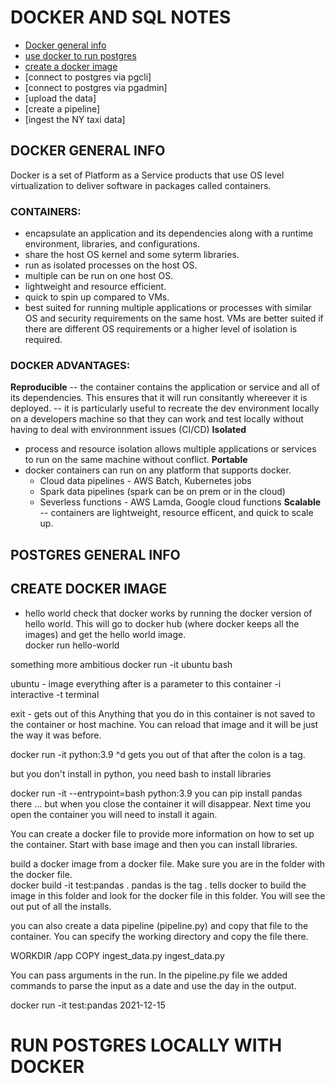 # DOCKER AND SQL NOTES 
- [Docker general info](#docker-background)
- [use docker to run postgres](#docker-and-postgres)
- [create a docker image](#create-docker-image)  
- [connect to postgres via pgcli]
- [connect to postgres via pgadmin] 
- [upload the data] 
- [create a pipeline]  
- [ingest the NY taxi data] 


## DOCKER GENERAL INFO
Docker is a set of Platform as a Service products that use OS level virtualization to deliver software in packages called containers.

### CONTAINERS:
- encapsulate an application and its dependencies along with a runtime environment, libraries, and configurations.   
- share the host OS kernel and some syterm libraries. 
- run as isolated processes on the host OS. 
- multiple can be run on one host OS.
- lightweight and resource efficient. 
- quick to spin up compared to VMs.
- best suited for running multiple applications or processes with similar OS and 
security requirements on the same host. VMs are better suited if there are different OS requirements or a higher level of isolation is required. 

### DOCKER ADVANTAGES: 
__Reproducible__ 
-- the container contains the application or service and all of its dependencies. This ensures that it will run consitantly whereever it is deployed. 
-- it is particularly useful to recreate the dev environment locally on a developers machine so that they can work and test locally without having to deal with environnment issues (CI/CD)
__Isolated__ 
- process and resource isolation allows multiple applications or services to run on the same machine without conflict. 
__Portable__ 
- docker containers can run on any platform that supports docker. 
    - Cloud data pipelines - AWS Batch, Kubernetes jobs
    - Spark data pipelines (spark can be on prem or in the cloud)
    - Severless functions - AWS Lamda, Google cloud functions
__Scalable__ 
-- containers are lightweight, resource efficent, and quick to scale up. 

## POSTGRES GENERAL INFO

## CREATE DOCKER IMAGE 

- hello world 
check that docker works by running the docker version of hello world. This will go to docker hub (where docker keeps all the images) and get the hello world image.   
docker run hello-world 

something more ambitious 
docker run -it ubuntu bash

ubuntu - image 
everything after is a parameter to this container
-i interactive 
-t terminal 

exit - gets out of this 
Anything that you do in this container is not saved to the container or host machine. You can reload that image and it will be just the way it was before. 

docker run -it python:3.9
^d gets you out of that
after the colon is a tag. 

but you don't install in python, you need bash to install libraries

docker run -it --entrypoint=bash python:3.9
you can pip install pandas there ... but when you close the container it will disappear. Next time you open the container you will need to install it again.

You can create a docker file to provide more information on how to set up the container. 
Start with base image and then you can install libraries. 

build a docker image from a docker file. Make sure you are in the folder with the docker file.  
docker build -it test:pandas . 
pandas is the tag
. tells docker to build the image in this folder and look for the docker file in this folder. You will see the out put of all the installs. 

you can also create a data pipeline (pipeline.py) and copy that file to the container. You can specify the working directory and copy the file there. 

WORKDIR /app
COPY ingest_data.py ingest_data.py 

You can pass arguments in the run. In the pipeline.py file we added commands to parse the input as a date and use the day in the output. 

docker run -it test:pandas 2021-12-15

# RUN POSTGRES LOCALLY WITH DOCKER 

